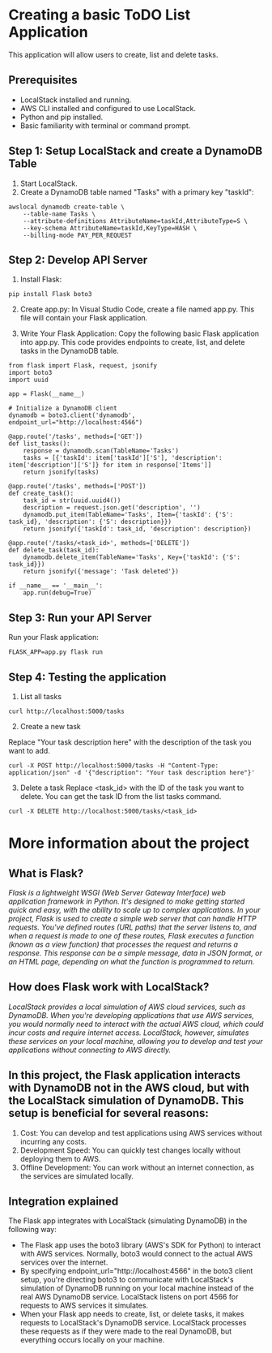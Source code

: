 # Creating a basic ToDO List Application

This application will allow users to create, list and delete tasks. 

## Prerequisites

- LocalStack installed and running.
- AWS CLI installed and configured to use LocalStack.
- Python and pip installed.
- Basic familiarity with terminal or command prompt.

## Step 1: Setup LocalStack and create a DynamoDB Table

1. Start LocalStack.
2. Create a DynamoDB table named "Tasks" with a primary key "taskId":

```
awslocal dynamodb create-table \
    --table-name Tasks \
    --attribute-definitions AttributeName=taskId,AttributeType=S \
    --key-schema AttributeName=taskId,KeyType=HASH \
    --billing-mode PAY_PER_REQUEST

```

## Step 2: Develop API Server

1. Install Flask:

```
pip install Flask boto3
```

2. Create app.py: In Visual Studio Code, create a file named app.py. This file will contain your Flask application.

3. Write Your Flask Application: Copy the following basic Flask application into app.py. This code provides endpoints to create, list, and delete tasks in the DynamoDB table.

```
from flask import Flask, request, jsonify
import boto3
import uuid

app = Flask(__name__)

# Initialize a DynamoDB client
dynamodb = boto3.client('dynamodb', endpoint_url="http://localhost:4566")

@app.route('/tasks', methods=['GET'])
def list_tasks():
    response = dynamodb.scan(TableName='Tasks')
    tasks = [{'taskId': item['taskId']['S'], 'description': item['description']['S']} for item in response['Items']]
    return jsonify(tasks)

@app.route('/tasks', methods=['POST'])
def create_task():
    task_id = str(uuid.uuid4())
    description = request.json.get('description', '')
    dynamodb.put_item(TableName='Tasks', Item={'taskId': {'S': task_id}, 'description': {'S': description}})
    return jsonify({'taskId': task_id, 'description': description})

@app.route('/tasks/<task_id>', methods=['DELETE'])
def delete_task(task_id):
    dynamodb.delete_item(TableName='Tasks', Key={'taskId': {'S': task_id}})
    return jsonify({'message': 'Task deleted'})

if __name__ == '__main__':
    app.run(debug=True)

```

## Step 3: Run your API Server

Run your Flask application:
```
FLASK_APP=app.py flask run
```

## Step 4: Testing the application

1. List all tasks
```
curl http://localhost:5000/tasks
```

2. Create a new task

Replace "Your task description here" with the description of the task you want to add.

```
curl -X POST http://localhost:5000/tasks -H "Content-Type: application/json" -d '{"description": "Your task description here"}'
```

3. Delete a task
Replace <task_id> with the ID of the task you want to delete. You can get the task ID from the list tasks command.
```
curl -X DELETE http://localhost:5000/tasks/<task_id>
```

# More information about the project

## What is Flask?

_Flask is a lightweight WSGI (Web Server Gateway Interface) web application framework in Python. It's designed to make getting started quick and easy, with the ability to scale up to complex applications. In your project, Flask is used to create a simple web server that can handle HTTP requests. You've defined routes (URL paths) that the server listens to, and when a request is made to one of these routes, Flask executes a function (known as a view function) that processes the request and returns a response. This response can be a simple message, data in JSON format, or an HTML page, depending on what the function is programmed to return._

## How does Flask work with LocalStack?

_LocalStack provides a local simulation of AWS cloud services, such as DynamoDB. When you're developing applications that use AWS services, you would normally need to interact with the actual AWS cloud, which could incur costs and require internet access. LocalStack, however, simulates these services on your local machine, allowing you to develop and test your applications without connecting to AWS directly._

## In this project, the Flask application interacts with DynamoDB not in the AWS cloud, but with the LocalStack simulation of DynamoDB. This setup is beneficial for several reasons:

1. Cost: You can develop and test applications using AWS services without incurring any costs.
2. Development Speed: You can quickly test changes locally without deploying them to AWS.
3. Offline Development: You can work without an internet connection, as the services are simulated locally.

## Integration explained

The Flask app integrates with LocalStack (simulating DynamoDB) in the following way:
- The Flask app uses the boto3 library (AWS's SDK for Python) to interact with AWS services. Normally, boto3 would connect to the actual AWS services over the internet.
- By specifying endpoint_url="http://localhost:4566" in the boto3 client setup, you're directing boto3 to communicate with LocalStack's simulation of DynamoDB running on your local machine instead of the real AWS DynamoDB service. LocalStack listens on port 4566 for requests to AWS services it simulates.
- When your Flask app needs to create, list, or delete tasks, it makes requests to LocalStack's DynamoDB service. LocalStack processes these requests as if they were made to the real DynamoDB, but everything occurs locally on your machine.
